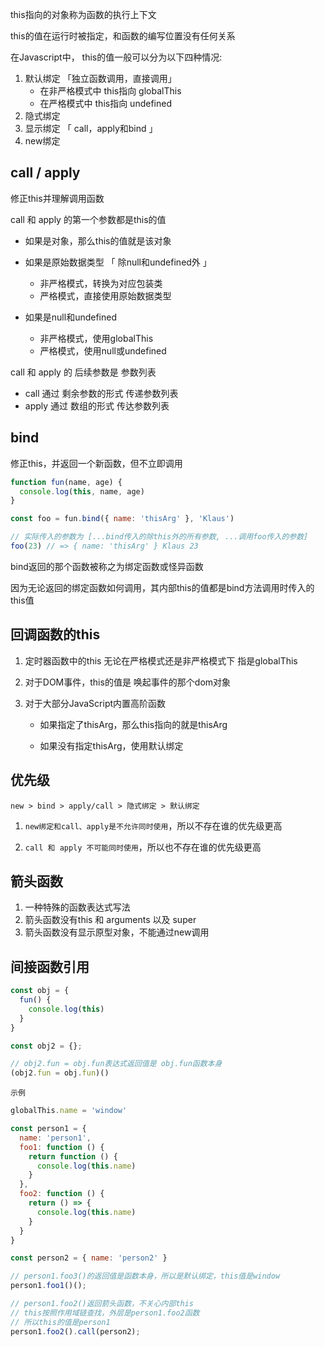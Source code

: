 this指向的对象称为函数的执行上下文

this的值在运行时被指定，和函数的编写位置没有任何关系

在Javascript中， this的值一般可以分为以下四种情况:

1. 默认绑定 「独立函数调用，直接调用」
   + 在非严格模式中 this指向 globalThis
   + 在严格模式中 this指向 undefined
2. 隐式绑定
3. 显示绑定 「 call，apply和bind 」
4. new绑定



## call / apply

修正this并理解调用函数

call 和 apply 的第一个参数都是this的值

+ 如果是对象，那么this的值就是该对象
+ 如果是原始数据类型 「 除null和undefined外 」
  + 非严格模式，转换为对应包装类
  + 严格模式，直接使用原始数据类型

+ 如果是null和undefined
  + 非严格模式，使用globalThis
  + 严格模式，使用null或undefined


call 和 apply 的 后续参数是 参数列表

+ call 通过 剩余参数的形式 传递参数列表
+ apply 通过 数组的形式 传达参数列表



## bind

修正this，并返回一个新函数，但不立即调用

```js
function fun(name, age) {
  console.log(this, name, age)
}

const foo = fun.bind({ name: 'thisArg' }, 'Klaus')

// 实际传入的参数为 [...bind传入的除this外的所有参数, ...调用foo传入的参数] 
foo(23) // => { name: 'thisArg' } Klaus 23
```

bind返回的那个函数被称之为绑定函数或怪异函数

因为无论返回的绑定函数如何调用，其内部this的值都是bind方法调用时传入的this值



## 回调函数的this

1. 定时器函数中的this 无论在严格模式还是非严格模式下 指是globalThis

2. 对于DOM事件，this的值是 唤起事件的那个dom对象

3. 对于大部分JavaScript内置高阶函数

   + 如果指定了thisArg，那么this指向的就是thisArg

   + 如果没有指定thisArg，使用默认绑定



## 优先级

`new > bind > apply/call > 隐式绑定 > 默认绑定`

1. `new绑定和call、apply是不允许同时使用`，所以不存在谁的优先级更高

2. `call 和 apply 不可能同时使用`，所以也不存在谁的优先级更高 



## 箭头函数

1. 一种特殊的函数表达式写法
2. 箭头函数没有this 和 arguments 以及 super
3. 箭头函数没有显示原型对象，不能通过new调用



## 间接函数引用

```js
const obj = {
  fun() {
    console.log(this)
  }
}

const obj2 = {};

// obj2.fun = obj.fun表达式返回值是 obj.fun函数本身
(obj2.fun = obj.fun)()
```



`示例`

```js
globalThis.name = 'window'

const person1 = {
  name: 'person1',
  foo1: function () {
    return function () {
      console.log(this.name)
    }
  },
  foo2: function () {
    return () => {
      console.log(this.name)
    }
  }
}

const person2 = { name: 'person2' }

// person1.foo3()的返回值是函数本身，所以是默认绑定，this值是window
person1.foo1()(); 

// person1.foo2()返回箭头函数，不关心内部this
// this按照作用域链查找，外层是person1.foo2函数
// 所以this的值是person1
person1.foo2().call(person2);
```

